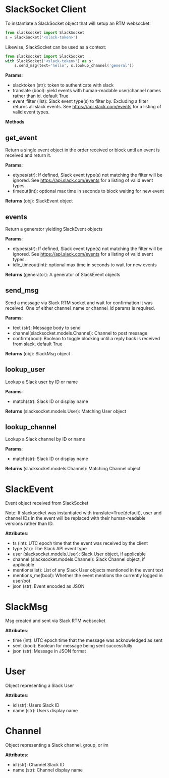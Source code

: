 # SlackSocket Client

To instantiate a SlackSocket object that will setup an RTM websocket:

```python
from slacksocket import SlackSocket
s = SlackSocket('<slack-token>')
```

Likewise, SlackSocket can be used as a context:
```python
from slacksocket import SlackSocket
with SlackSocket('<slack-token>') as s:
    s.send_msg(text='hello', s.lookup_channel('general'))
```

**Params**:

* slacktoken (str): token to authenticate with slack
* translate (bool): yield events with human-readable user/channel names rather than id. default True
* event_filter (list): Slack event type(s) to filter by. Excluding a filter returns all slack events. See https://api.slack.com/events for a listing of valid event types.

**Methods**

## get_event

Return a single event object in the order received or block until an event is received and return it.

**Params**:

* etypes(str): If defined, Slack event type(s) not matching the filter will be ignored. See https://api.slack.com/events for a listing of valid event types. 
* timeout(int): optional max time in seconds to block waiting for new event

**Returns** (obj): SlackEvent object

## events

Return a generator yielding SlackEvent objects

**Params**:

* etypes(str): If defined, Slack event type(s) not matching the filter will be ignored. See https://api.slack.com/events for a listing of valid event types. 
* idle_timeout(int): optional max time in seconds to wait for new events

**Returns** (generator): A generator of SlackEvent objects

## send_msg

Send a message via Slack RTM socket and wait for confirmation it was received. One of either channel_name or channel_id params is required.

**Params**:

* text (str): Message body to send
* channel(slacksocket.models.Channel): Channel to post message
* confirm(bool): Boolean to toggle blocking until a reply back is received from slack. default True 

**Returns** (obj): SlackMsg object

## lookup_user

Lookup a Slack user by ID or name

**Params**:

* match(str): Slack ID or display name

**Returns** (slacksocket.models.User): Matching User object

## lookup_channel

Lookup a Slack channel by ID or name

**Params**:

* match(str): Slack ID or display name

**Returns** (slacksocket.models.Channel): Matching Channel object

# SlackEvent

Event object received from SlackSocket

Note: If slacksocket was instantiated with translate=True(default), user and channel IDs in the event will be replaced with their human-readable versions rather than ID. 

**Attributes**:

* ts (int): UTC epoch time that the event was received by the client
* type (str): The Slack API event type
* user (slacksocket.models.User): Slack User object, if applicable
* channel (slacksocket.models.Channel): Slack Channel object, if applicable
* mentions(list): List of any Slack User objects mentioned in the event text
* mentions_me(bool): Whether the event mentions the currently logged in user/bot
* json (str): Event encoded as JSON

# SlackMsg

Msg created and sent via Slack RTM websocket

**Attributes**:

* time (int): UTC epoch time that the message was acknowledged as sent
* sent (bool): Boolean for message being sent successfully
* json (str): Message in JSON format

# User

Object representing a Slack User

**Attributes**:

* id (str): Users Slack ID
* name (str): Users display name

# Channel

Object representing a Slack channel, group, or im

**Attributes**:

* id (str): Channel Slack ID
* name (str): Channel display name
